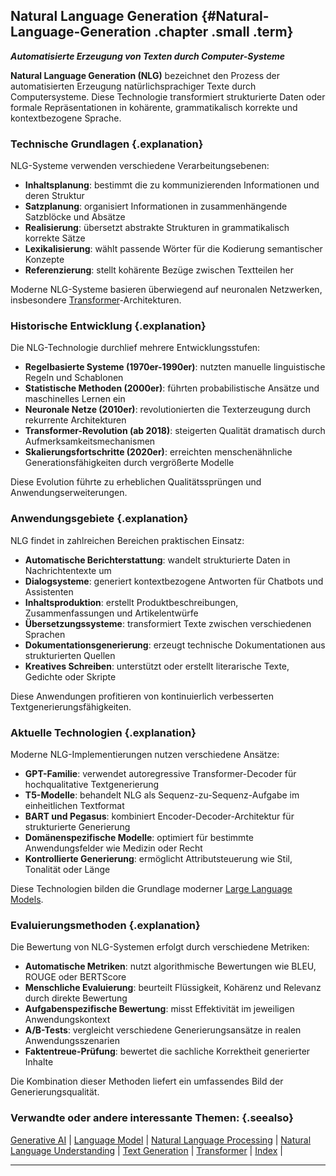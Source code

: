 ## Natural Language Generation {#Natural-Language-Generation .chapter .small .term}

***Automatisierte Erzeugung von Texten durch Computer-Systeme***

**Natural Language Generation (NLG)** bezeichnet den Prozess der automatisierten Erzeugung natürlichsprachiger Texte durch Computersysteme.
Diese Technologie transformiert strukturierte Daten oder formale Repräsentationen in kohärente, grammatikalisch korrekte und kontextbezogene Sprache.

### Technische Grundlagen {.explanation}

NLG-Systeme verwenden verschiedene Verarbeitungsebenen:

- **Inhaltsplanung**: bestimmt die zu kommunizierenden Informationen und deren Struktur
- **Satzplanung**: organisiert Informationen in zusammenhängende Satzblöcke und Absätze
- **Realisierung**: übersetzt abstrakte Strukturen in grammatikalisch korrekte Sätze
- **Lexikalisierung**: wählt passende Wörter für die Kodierung semantischer Konzepte
- **Referenzierung**: stellt kohärente Bezüge zwischen Textteilen her

Moderne NLG-Systeme basieren überwiegend auf neuronalen Netzwerken, insbesondere [Transformer](#Transformer)-Architekturen.

### Historische Entwicklung {.explanation}

Die NLG-Technologie durchlief mehrere Entwicklungsstufen:

- **Regelbasierte Systeme (1970er-1990er)**: nutzten manuelle linguistische Regeln und Schablonen
- **Statistische Methoden (2000er)**: führten probabilistische Ansätze und maschinelles Lernen ein
- **Neuronale Netze (2010er)**: revolutionierten die Texterzeugung durch rekurrente Architekturen
- **Transformer-Revolution (ab 2018)**: steigerten Qualität dramatisch durch Aufmerksamkeitsmechanismen
- **Skalierungsfortschritte (2020er)**: erreichten menschenähnliche Generationsfähigkeiten durch vergrößerte Modelle

Diese Evolution führte zu erheblichen Qualitätssprüngen und Anwendungserweiterungen.

### Anwendungsgebiete {.explanation}

NLG findet in zahlreichen Bereichen praktischen Einsatz:

- **Automatische Berichterstattung**: wandelt strukturierte Daten in Nachrichtentexte um
- **Dialogsysteme**: generiert kontextbezogene Antworten für Chatbots und Assistenten
- **Inhaltsproduktion**: erstellt Produktbeschreibungen, Zusammenfassungen und Artikelentwürfe
- **Übersetzungssysteme**: transformiert Texte zwischen verschiedenen Sprachen
- **Dokumentationsgenerierung**: erzeugt technische Dokumentationen aus strukturierten Quellen
- **Kreatives Schreiben**: unterstützt oder erstellt literarische Texte, Gedichte oder Skripte

Diese Anwendungen profitieren von kontinuierlich verbesserten Textgenerierungsfähigkeiten.

### Aktuelle Technologien {.explanation}

Moderne NLG-Implementierungen nutzen verschiedene Ansätze:

- **GPT-Familie**: verwendet autoregressive Transformer-Decoder für hochqualitative Textgenerierung
- **T5-Modelle**: behandelt NLG als Sequenz-zu-Sequenz-Aufgabe im einheitlichen Textformat
- **BART und Pegasus**: kombiniert Encoder-Decoder-Architektur für strukturierte Generierung
- **Domänenspezifische Modelle**: optimiert für bestimmte Anwendungsfelder wie Medizin oder Recht
- **Kontrollierte Generierung**: ermöglicht Attributsteuerung wie Stil, Tonalität oder Länge

Diese Technologien bilden die Grundlage moderner [Large Language Models](#Large-Language-Model).

### Evaluierungsmethoden {.explanation}

Die Bewertung von NLG-Systemen erfolgt durch verschiedene Metriken:

- **Automatische Metriken**: nutzt algorithmische Bewertungen wie BLEU, ROUGE oder BERTScore
- **Menschliche Evaluierung**: beurteilt Flüssigkeit, Kohärenz und Relevanz durch direkte Bewertung
- **Aufgabenspezifische Bewertung**: misst Effektivität im jeweiligen Anwendungskontext
- **A/B-Tests**: vergleicht verschiedene Generierungsansätze in realen Anwendungsszenarien
- **Faktentreue-Prüfung**: bewertet die sachliche Korrektheit generierter Inhalte

Die Kombination dieser Methoden liefert ein umfassendes Bild der Generierungsqualität.

### Verwandte oder andere interessante Themen: {.seealso}

[Generative AI](#Generative-AI) |
[Language Model](#Language-Model) |
[Natural Language Processing](#Natural-Language-Processing) |
[Natural Language Understanding](#Natural-Language-Understanding) |
[Text Generation](#Text-Generation) |
[Transformer](#Transformer) |
[Index](#Index) |

----




